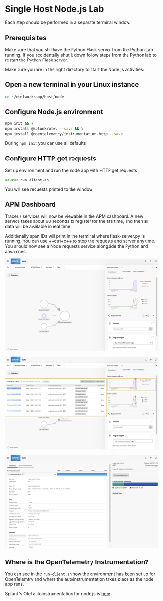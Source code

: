# Single Host Node.js Lab

Each step should be performed in a separate terminal window.

## Prerequisites

Make sure that you still have the Python Flask server from the Python Lab running. If you accidentally shut it down follow steps from the Python lab to restart the Python Flask server.

Make sure you are in the right directory to start the Node.js activities:  

## Open a new terminal in your Linux instance
```bash
cd ~/otelworkshop/host/node
```

## Configure Node.js environment

```bash
npm init && \
npm install @splunk/otel --save && \
npm install @opentelemetry/instrumentation-http --save
```

During `npm init` you can use all defaults

## Configure HTTP.get requests

Set up environment and run the node app with HTTP.get requests

```bash
source run-client.sh
```

You will see requests printed to the window

## APM Dashboard

Traces / services will now be viewable in the APM dashboard. A new service takes about 90 seconds to register for the firs time, and then all data will be available in real time.

Additionally span IDs will print in the terminal where flask-server.py is running. You can use ++ctrl+c++ to stop the requests and server any time. You should now see a Node requests service alongside the Python and Java ones.  

![Node](../../images/14-node.png)

![Node Traces](../../images/15-nodetraces.png)

![Node Spans](../../images/16-nodespans.png)

## Where is the OpenTelemetry Instrumentation?

You can see in the `run-client.sh` how the environment has been set up for OpenTelemtry and where the autoinstrumentation takes place as the node app runs.

Splunk's Otel autoinstrumentation for node.js is [here](https://github.com/signalfx/splunk-otel-js)